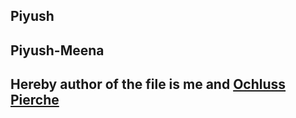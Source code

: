 ## Piyush

## Piyush-Meena

## Hereby author of the file is me and [Ochluss Pierche](https://github.com/suetanvil)
